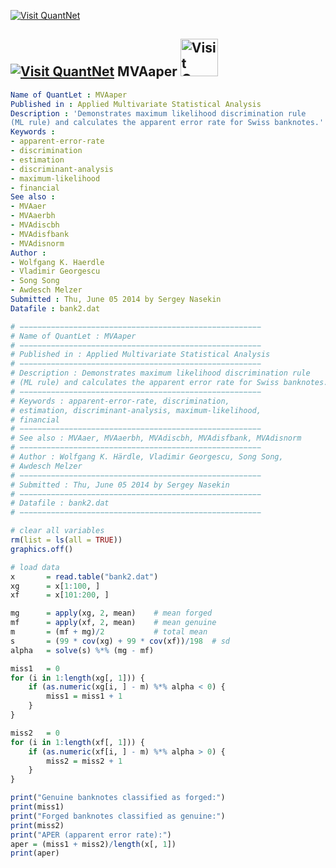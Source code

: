 
[<img src="https://github.com/QuantLet/Styleguide-and-Validation-procedure/blob/master/pictures/banner.png" alt="Visit QuantNet">](http://quantlet.de/index.php?p=info)

## [<img src="https://github.com/QuantLet/Styleguide-and-Validation-procedure/blob/master/pictures/qloqo.png" alt="Visit QuantNet">](http://quantlet.de/) **MVAaper** [<img src="https://github.com/QuantLet/Styleguide-and-Validation-procedure/blob/master/pictures/QN2.png" width="60" alt="Visit QuantNet 2.0">](http://quantlet.de/d3/ia)

```yaml
Name of QuantLet : MVAaper
Published in : Applied Multivariate Statistical Analysis
Description : 'Demonstrates maximum likelihood discrimination rule
(ML rule) and calculates the apparent error rate for Swiss banknotes.'
Keywords :
- apparent-error-rate
- discrimination
- estimation
- discriminant-analysis
- maximum-likelihood
- financial
See also :
- MVAaer
- MVAaerbh
- MVAdiscbh
- MVAdisfbank
- MVAdisnorm
Author :
- Wolfgang K. Haerdle
- Vladimir Georgescu
- Song Song
- Awdesch Melzer
Submitted : Thu, June 05 2014 by Sergey Nasekin
Datafile : bank2.dat
```


```r
# −−−−−−−−−−−−−−−−−−−−−−−−−−−−−−−−−−−−−−−−−−−−−−−−−−−−−−
# Name of QuantLet : MVAaper
# −−−−−−−−−−−−−−−−−−−−−−−−−−−−−−−−−−−−−−−−−−−−−−−−−−−−−−
# Published in : Applied Multivariate Statistical Analysis
# −−−−−−−−−−−−−−−−−−−−−−−−−−−−−−−−−−−−−−−−−−−−−−−−−−−−−−
# Description : Demonstrates maximum likelihood discrimination rule
# (ML rule) and calculates the apparent error rate for Swiss banknotes.
# −−−−−−−−−−−−−−−−−−−−−−−−−−−−−−−−−−−−−−−−−−−−−−−−−−−−−−
# Keywords : apparent-error-rate, discrimination,
# estimation, discriminant-analysis, maximum-likelihood,
# financial
# −−−−−−−−−−−−−−−−−−−−−−−−−−−−−−−−−−−−−−−−−−−−−−−−−−−−−−
# See also : MVAaer, MVAaerbh, MVAdiscbh, MVAdisfbank, MVAdisnorm
# −−−−−−−−−−−−−−−−−−−−−−−−−−−−−−−−−−−−−−−−−−−−−−−−−−−−−−
# Author : Wolfgang K. Härdle, Vladimir Georgescu, Song Song, 
# Awdesch Melzer
# −−−−−−−−−−−−−−−−−−−−−−−−−−−−−−−−−−−−−−−−−−−−−−−−−−−−−−
# Submitted : Thu, June 05 2014 by Sergey Nasekin
# −−−−−−−−−−−−−−−−−−−−−−−−−−−−−−−−−−−−−−−−−−−−−−−−−−−−−−
# Datafile : bank2.dat
# −−−−−−−−−−−−−−−−−−−−−−−−−−−−−−−−−−−−−−−−−−−−−−−−−−−−−−

# clear all variables
rm(list = ls(all = TRUE))
graphics.off()

# load data
x       = read.table("bank2.dat")
xg      = x[1:100, ]
xf      = x[101:200, ]

mg      = apply(xg, 2, mean)    # mean forged
mf      = apply(xf, 2, mean)    # mean genuine
m       = (mf + mg)/2           # total mean
s       = (99 * cov(xg) + 99 * cov(xf))/198  # sd
alpha   = solve(s) %*% (mg - mf)

miss1   = 0
for (i in 1:length(xg[, 1])) {
    if (as.numeric(xg[i, ] - m) %*% alpha < 0) {
        miss1 = miss1 + 1
    }
}

miss2   = 0
for (i in 1:length(xf[, 1])) {
    if (as.numeric(xf[i, ] - m) %*% alpha > 0) {
        miss2 = miss2 + 1
    }
}

print("Genuine banknotes classified as forged:")
print(miss1)
print("Forged banknotes classified as genuine:")
print(miss2)
print("APER (apparent error rate):")
aper = (miss1 + miss2)/length(x[, 1])
print(aper)

```
